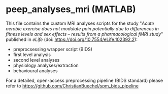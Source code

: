 # peep_analyses_mri (MATLAB)

This file contains the custom MRI analyses scripts for the study "_Acute aerobic exercise does not modulate pain potentially due to differences in fitness levels and sex effects – results from a pharmacological fMRI study_" published in _eLife_ (doi: https://doi.org/10.7554/eLife.102392.2):

- preprocsessing wrapper script (BIDS)
- first level analysis
- second level analyses
- physiology analyses/extraction
- behavioural analyses

For a detailed, open-access preprocessing pipeline (BIDS standard) please refer to https://github.com/ChristianBuechel/spm_bids_pipeline
